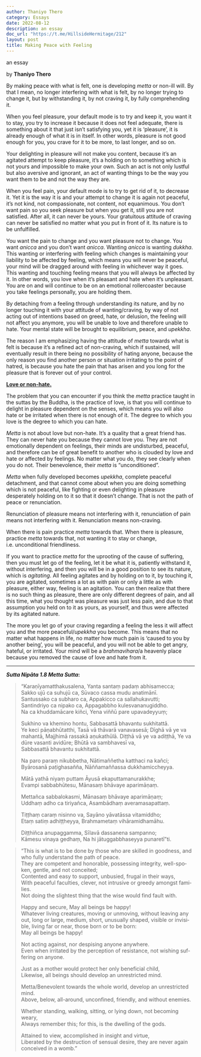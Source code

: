 ```yaml
---
author: Thaniyo Thero
category: Essays
date: 2022-08-12
description: an essay
doc_url: "https://t.me/HillsideHermitage/212"
layout: post
title: Making Peace with Feeling
---
```


an essay

by **Thaniyo Thero**



By making peace with what is felt, one is developing
<span lang="pi">*metta*</span> or non-ill will. By that I mean, no
longer interfering with what is felt, by no longer trying to change it,
but by withstanding it, by not craving it, by fully comprehending it.

When you feel pleasure, your default mode is to try and keep it, you
want it to stay, you try to increase it because it does not feel
adequate, there is something about it that just isn’t satisfying you,
yet it is ‘pleasure’, it is already enough of what it is in itself. In
other words, pleasure is not good enough for you, you crave for it to be
more, to last longer, and so on.

Your delighting in pleasure will not make you content, because it’s an
agitated attempt to keep pleasure, it’s a holding on to something which
is not yours and impossible to make your own. Such an act is not only
lustful but also aversive and ignorant, an act of wanting things to be
the way you want them to be and not the way they are.

When you feel pain, your default mode is to try to get rid of it, to
decrease it. Yet it is the way it is and your attempt to change it is
again not peaceful, it’s not kind, not compassionate, not content, not
equanimous. You don’t want pain so you seek pleasure but when you get
it, still you are not satisfied. After all, it can never be yours. Your
gratuitous attitude of craving can never be satisfied no matter what you
put in front of it. Its nature is to be unfulfilled.

You want the pain to change and you want pleasure not to change. You
want <span lang="pi">*anicca*</span> and you don’t want
<span lang="pi">*anicca*</span>. Wanting <span lang="pi">*anicca*</span>
is wanting <span lang="pi">*dukkha*</span>. This wanting or interfering
with feeling which changes is maintaining your liability to be affected
by feeling, which means you will never be peaceful, your mind will be
dragged around with feeling in whichever way it goes. This wanting and
touching feeling means that you will always be affected by it. In other
words, you love when it’s pleasant and hate when it’s unpleasant. You
are on and will continue to be on an emotional rollercoaster because you
take feelings personally, you are holding them.

By detaching from a feeling through understanding its nature, and by no
longer touching it with your attitude of wanting/craving, by way of not
acting out of intentions based on greed, hate, or delusion, the feeling
will not affect you anymore, you will be unable to love and therefore
unable to hate. Your mental state will be brought to equilibrium, peace,
and <span lang="pi">*upekkha*</span>.

The reason I am emphasizing having the attitude of
<span lang="pi">*metta*</span> towards what is felt is because it’s a
refined act of non-craving, which if sustained, will eventually result
in there being no possibility of hating anyone, because the only reason
you find another person or situation irritating to the point of hatred,
is because you hate the pain that has arisen and you long for the
pleasure that is forever out of your control.

<u>**Love or non-hate.**</u>

The problem that you can encounter if you think the
<span lang="pi">*metta*</span> practice taught in the suttas by the
Buddha, is the practice of love, is that you will continue to delight in
pleasure dependent on the senses, which means you will also hate or be
irritated when there is not enough of it. The degree to which you love
is the degree to which you can hate.

<span lang="pi">*Metta*</span> is not about love but non-hate. It’s a
quality that a great friend has. They can never hate you because they
cannot love you. They are not emotionally dependent on feelings, their
minds are undisturbed, peaceful, and therefore can be of great benefit
to another who is clouded by love and hate or affected by feelings. No
matter what you do, they see clearly when you do not. Their benevolence,
their <span lang="pi">*metta*</span> is “unconditioned”.

<span lang="pi">*Metta*</span> when fully developed becomes
<span lang="pi">*upekkha*</span>, complete peaceful detachment, and that
cannot come about when you are doing something which is not peaceful,
like fighting or even delighting in pleasure desperately holding on to
it so that it doesn’t change. That is not the path of peace or
renunciation.

Renunciation of pleasure means not interfering with it, renunciation of
pain means not interfering with it. Renunciation means non-craving.

When there is pain practice <span lang="pi">*metta*</span> towards that.
When there is pleasure, practice <span lang="pi">*metta*</span> towards
that, not wanting it to stay or change, i.e. unconditional friendliness.

If you want to practice <span lang="pi">*metta*</span> for the uprooting
of the cause of suffering, then you must let go of the feeling, let it
be what it is, patiently withstand it, without interfering, and then you
will be in a good position to see its nature, which is *agitating*. All
feeling agitates and by holding on to it, by touching it, you are
agitated, sometimes a lot as with pain or only a little as with
pleasure, either way, feeling is an agitation. You can then realize that
there is no such thing as pleasure, there are only different degrees of
pain, and all this time, what you thought was pleasure was just less
pain, and due to that assumption you held on to it as yours, as
yourself, and thus were affected by its agitated nature.

The more you let go of your craving regarding a feeling the less it will
affect you and the more peaceful/<span lang="pi">*upekkha*</span> you
become. This means that no matter what happens in life, no matter how
much pain is ‘caused to you by another being’, you will be peaceful, and
you will not be able to get angry, hateful, or irritated. Your mind will
be a <span lang="pi">*brahmavihara*</span>/a heavenly place because you
removed the cause of love and hate from it.

------------------------------------------------------------------------

**<cite>Sutta Nipāta 1.8 Metta Sutta</cite>:**

<div lang="pi">

> “Karaṇīyamatthakusalena, Yanta santaṃ padaṃ abhisamecca;  
> Sakko ujū ca suhujū ca, Sūvaco cassa mudu anatimānī.  
> Santussako ca subharo ca, Appakicco ca sallahukavutti;  
> Santindriyo ca nipako ca, Appagabbho kulesvananugiddho.  
> Na ca khuddamācare kiñci, Yena viññū pare upavadeyyuṃ;  
>   
> Sukhino va khemino hontu, Sabbasattā bhavantu sukhitattā.  
> Ye keci pāṇabhūtatthi, Tasā vā thāvarā vanavasesā; Dīghā vā ye va
> mahantā, Majjhimā rassakā aṇukathūlā. Diṭṭhā vā ye va adiṭṭhā, Ye va
> dūre vasanti avidūre; Bhūtā va sambhavesī va,  
> Sabbasattā bhavantu sukhitattā.  
>   
> Na paro paraṃ nikubbetha, Nātimaññetha katthaci na kañci;  
> Byārosanā paṭighasañña, Nāññamaññassa dukkhamiccheyya.  
>   
> Mātā yathā niyaṃ puttam Āyusā ekaputtamanurakkhe;  
> Evampi sabbabhūtesu, Mānasaṃ bhāvaye aparimāṇaṃ.  
>   
> Mettañca sabbalokasmi, Mānasaṃ bhāvaye aparimāṇaṃ;  
> Uddhaṃ adho ca tiriyañca, Asambādhaṃ averamasapattaṃ.  
>   
> Tiṭṭhaṃ caraṃ nisinno va, Sayāno yāvatāssa vitamiddho;  
> Etaṃ satiṃ adhiṭṭheyya, Brahmametaṃ vihāramidhamāhu.  
>   
> Diṭṭhiñca anupaggamma, Sīlavā dassanena sampanno;  
> Kāmesu vinaya gedhaṃ, Na hi jātuggabbhaseyya punaretī”ti.

</div>

<div lang="en">

> “This is what is to be done by those who are skilled in goodness, and
> who fully understand the path of peace.  
> They are competent and honorable, possessing integrity, well-spoken,
> gentle, and not conceited;  
> Contented and easy to support, unbusied, frugal in their ways,  
> With peaceful faculties, clever, not intrusive or greedy amongst
> families.  
> Not doing the slightest thing that the wise would find fault with.  
>   
> Happy and secure, May all beings be happy!  
> Whatever living creatures, moving or unmoving, without leaving any
> out, long or large, medium, short, unusually shaped, visible or
> invisible, living far or near, those born or to be born:  
> May all beings be happy!  
>   
> Not acting against, nor despising anyone anywhere.  
> Even when irritated by the perception of resistance, not wishing
> suffering on anyone.  
>   
> Just as a mother would protect her only beneficial child,  
> Likewise, all beings should develop an unrestricted mind.  
>   
> Metta/Benevolent towards the whole world, develop an unrestricted
> mind.  
> Above, below, all-around, unconfined, friendly, and without enemies.  
>   
> Whether standing, walking, sitting, or lying down, not becoming
> weary,  
> Always remember this; for this, is the dwelling of the gods.  
>   
> Attained to view, accomplished in insight and virtue,  
> Liberated by the destruction of sensual desire, they are never again
> conceived in a womb.”

</div>
